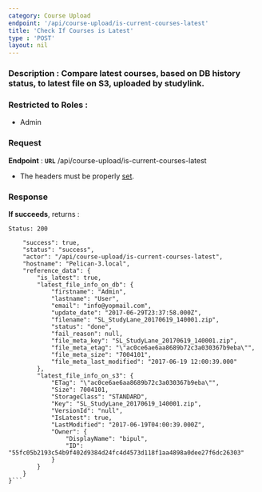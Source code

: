 ```yaml
---
category: Course Upload
endpoint: '/api/course-upload/is-current-courses-latest'
title: 'Check If Courses is Latest'
type : 'POST'
layout: nil
---
```

### **Description** : Compare latest courses, based on DB history status, to latest file on S3, uploaded by studylink.

### Restricted to Roles : 
* Admin

### Request

**Endpoint** : **`URL`** /api/course-upload/is-current-courses-latest

* The headers must be properly [set](#/Info-setting-headers).

### Response

**If succeeds**, returns : 

```Status: 200```


```{
    "success": true,
    "status": "success",
    "actor": "/api/course-upload/is-current-courses-latest",
    "hostname": "Pelican-3.local",
    "reference_data": {
        "is_latest": true,
        "latest_file_info_on_db": {
            "firstname": "Admin",
            "lastname": "User",
            "email": "info@yopmail.com",
            "update_date": "2017-06-29T23:37:58.000Z",
            "filename": "SL_StudyLane_20170619_140001.zip",
            "status": "done",
            "fail_reason": null,
            "file_meta_key": "SL_StudyLane_20170619_140001.zip",
            "file_meta_etag": "\"ac0ce6ae6aa8689b72c3a030367b9eba\"",
            "file_meta_size": "7004101",
            "file_meta_last_modified": "2017-06-19 12:00:39.000"
        },
        "latest_file_info_on_s3": {
            "ETag": "\"ac0ce6ae6aa8689b72c3a030367b9eba\"",
            "Size": 7004101,
            "StorageClass": "STANDARD",
            "Key": "SL_StudyLane_20170619_140001.zip",
            "VersionId": "null",
            "IsLatest": true,
            "LastModified": "2017-06-19T04:00:39.000Z",
            "Owner": {
                "DisplayName": "bipul",
                "ID": "55fc05b2193c54b9f402d9384d24fc4d4573d118f1aa4898a0dee27f6dc26303"
            }
        }
    }
}```


